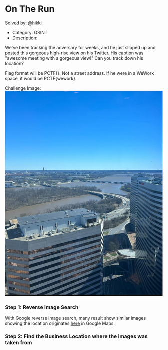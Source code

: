 # On The Run

Solved by: @hikki

- Category: OSINT
- Description: 

We've been tracking the adversary for weeks, and he just slipped up and posted this gorgeous high-rise view on his Twitter. His caption was "awesome meeting with a gorgeous view!" Can you track down his location?

Flag format will be PCTF{<business name of his location>}. Not a street address. If he were in a WeWork space, it would be PCTF{wework}.

Challenge Image:
![twitterpost](twitterpost.JPG)

### Step 1: Reverse Image Search

With Google reverse image search, many result show similar images showing the location originates [here](https://www.google.com/maps/place/1100+Wilson+Blvd+Suite+900,+Arlington,+VA+22209,+USA/@38.8954298,-77.0734981,340a,35y,90h,39.42t/data=!3m1!1e3!4m6!3m5!1s0x89b7b7df522b7abd:0xb68677505b0e9f31!8m2!3d38.8948322!4d-77.0704495!16s%2Fg%2F11k4k4lsnm?entry=ttu&g_ep=EgoyMDI0MDkxOC4xIKXMDSoASAFQAw%3D%3D) in Google Maps.

### Step 2: Find the Business Location where the images was taken from




